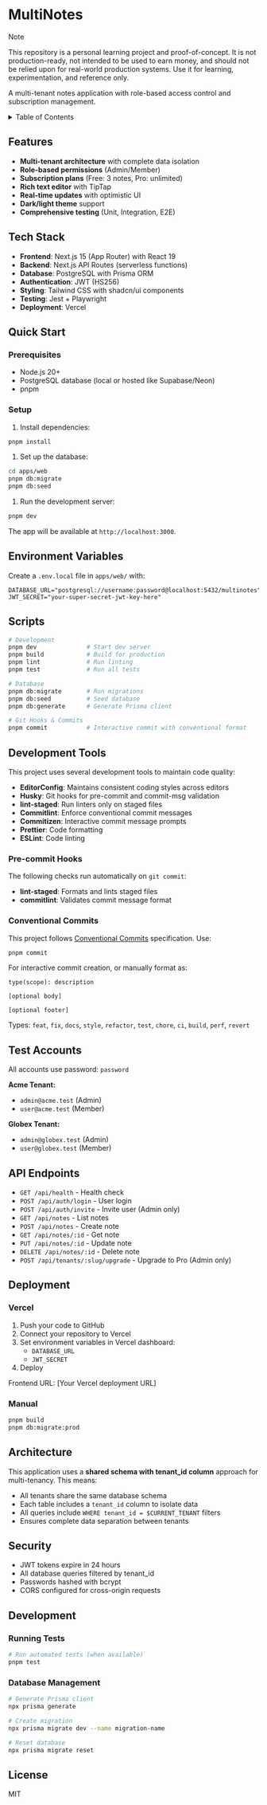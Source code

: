 # MultiNotes

> [!NOTE]
> This repository is a personal learning project and proof-of-concept. It is not production-ready, not intended to be used to earn money, and should not be relied upon for real-world production systems. Use it for learning, experimentation, and reference only.

A multi-tenant notes application with role-based access control and subscription management.

<details>
<summary>Table of Contents</summary>

- [Features](#features)
- [Tech Stack](#tech-stack)
- [Quick Start](#quick-start)
- [Environment Variables](#environment-variables)
- [Scripts](#scripts)
- [Test Accounts](#test-accounts)
- [API Endpoints](#api-endpoints)
- [Deployment](#deployment)
- [Architecture](#architecture)
- [Security](#security)
- [Development](#development)
- [Development Tools](#development-tools)
- [License](#license)

</details>

## Features

- **Multi-tenant architecture** with complete data isolation
- **Role-based permissions** (Admin/Member)
- **Subscription plans** (Free: 3 notes, Pro: unlimited)
- **Rich text editor** with TipTap
- **Real-time updates** with optimistic UI
- **Dark/light theme** support
- **Comprehensive testing** (Unit, Integration, E2E)

## Tech Stack

- **Frontend**: Next.js 15 (App Router) with React 19
- **Backend**: Next.js API Routes (serverless functions)
- **Database**: PostgreSQL with Prisma ORM
- **Authentication**: JWT (HS256)
- **Styling**: Tailwind CSS with shadcn/ui components
- **Testing**: Jest + Playwright
- **Deployment**: Vercel

## Quick Start

### Prerequisites

- Node.js 20+
- PostgreSQL database (local or hosted like Supabase/Neon)
- pnpm

### Setup

1. Install dependencies:

```bash
pnpm install
```

1. Set up the database:

```bash
cd apps/web
pnpm db:migrate
pnpm db:seed
```

1. Run the development server:

```bash
pnpm dev
```

The app will be available at `http://localhost:3000`.

## Environment Variables

Create a `.env.local` file in `apps/web/` with:

```env
DATABASE_URL="postgresql://username:password@localhost:5432/multinotes"
JWT_SECRET="your-super-secret-jwt-key-here"
```

## Scripts

```bash
# Development
pnpm dev              # Start dev server
pnpm build            # Build for production
pnpm lint             # Run linting
pnpm test             # Run all tests

# Database
pnpm db:migrate       # Run migrations
pnpm db:seed          # Seed database
pnpm db:generate      # Generate Prisma client

# Git Hooks & Commits
pnpm commit           # Interactive commit with conventional format
```

## Development Tools

This project uses several development tools to maintain code quality:

- **EditorConfig**: Maintains consistent coding styles across editors
- **Husky**: Git hooks for pre-commit and commit-msg validation
- **lint-staged**: Run linters only on staged files
- **Commitlint**: Enforce conventional commit messages
- **Commitizen**: Interactive commit message prompts
- **Prettier**: Code formatting
- **ESLint**: Code linting

### Pre-commit Hooks

The following checks run automatically on `git commit`:

- **lint-staged**: Formats and lints staged files
- **commitlint**: Validates commit message format

### Conventional Commits

This project follows [Conventional Commits](https://conventionalcommits.org/) specification. Use:

```bash
pnpm commit
```

For interactive commit creation, or manually format as:

```text
type(scope): description

[optional body]

[optional footer]
```

Types: `feat`, `fix`, `docs`, `style`, `refactor`, `test`, `chore`, `ci`, `build`, `perf`, `revert`

## Test Accounts

All accounts use password: `password`

**Acme Tenant:**

- `admin@acme.test` (Admin)
- `user@acme.test` (Member)

**Globex Tenant:**

- `admin@globex.test` (Admin)
- `user@globex.test` (Member)

## API Endpoints

- `GET /api/health` - Health check
- `POST /api/auth/login` - User login
- `POST /api/auth/invite` - Invite user (Admin only)
- `GET /api/notes` - List notes
- `POST /api/notes` - Create note
- `GET /api/notes/:id` - Get note
- `PUT /api/notes/:id` - Update note
- `DELETE /api/notes/:id` - Delete note
- `POST /api/tenants/:slug/upgrade` - Upgrade to Pro (Admin only)

## Deployment

### Vercel

1. Push your code to GitHub
2. Connect your repository to Vercel
3. Set environment variables in Vercel dashboard:
   - `DATABASE_URL`
   - `JWT_SECRET`
4. Deploy

Frontend URL: [Your Vercel deployment URL]

### Manual

```bash
pnpm build
pnpm db:migrate:prod
```

## Architecture

This application uses a **shared schema with tenant_id column** approach for multi-tenancy. This means:

- All tenants share the same database schema
- Each table includes a `tenant_id` column to isolate data
- All queries include `WHERE tenant_id = $CURRENT_TENANT` filters
- Ensures complete data separation between tenants

## Security

- JWT tokens expire in 24 hours
- All database queries filtered by tenant_id
- Passwords hashed with bcrypt
- CORS configured for cross-origin requests

## Development

### Running Tests

```bash
# Run automated tests (when available)
pnpm test
```

### Database Management

```bash
# Generate Prisma client
npx prisma generate

# Create migration
npx prisma migrate dev --name migration-name

# Reset database
npx prisma migrate reset
```

## License

MIT
